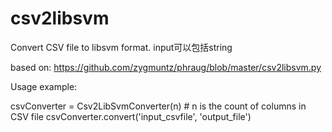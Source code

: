 # csv2libsvm

Convert CSV file to libsvm format.
input可以包括string

based on: https://github.com/zygmuntz/phraug/blob/master/csv2libsvm.py



Usage example:

csvConverter = Csv2LibSvmConverter(n) # n is the count of columns in CSV file
csvConverter.convert('input_csvfile', 'output_file')


